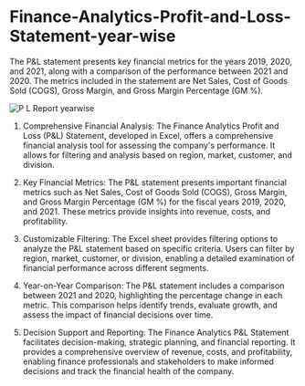 # Finance-Analytics-Profit-and-Loss-Statement-year-wise
The P&amp;L statement presents key financial metrics for the years 2019, 2020, and 2021, along with a comparison of the performance between 2021 and 2020. The metrics included in the statement are Net Sales, Cost of Goods Sold (COGS), Gross Margin, and Gross Margin Percentage (GM %).


![P   L Report yearwise](https://github.com/Abhinavan1639/Finance-Analytics-Profit-and-Loss-report-year-wise/assets/102029273/604791e6-b3e9-4fb8-9581-33a74bfdd217)


1. Comprehensive Financial Analysis: The Finance Analytics Profit and Loss (P&L) Statement, developed in Excel, offers a comprehensive financial analysis tool for assessing the company's performance. It allows for filtering and analysis based on region, market, customer, and division.

2. Key Financial Metrics: The P&L statement presents important financial metrics such as Net Sales, Cost of Goods Sold (COGS), Gross Margin, and Gross Margin Percentage (GM %) for the fiscal years 2019, 2020, and 2021. These metrics provide insights into revenue, costs, and profitability.

3. Customizable Filtering: The Excel sheet provides filtering options to analyze the P&L statement based on specific criteria. Users can filter by region, market, customer, or division, enabling a detailed examination of financial performance across different segments.

4. Year-on-Year Comparison: The P&L statement includes a comparison between 2021 and 2020, highlighting the percentage change in each metric. This comparison helps identify trends, evaluate growth, and assess the impact of financial decisions over time.

5. Decision Support and Reporting: The Finance Analytics P&L Statement facilitates decision-making, strategic planning, and financial reporting. It provides a comprehensive overview of revenue, costs, and profitability, enabling finance professionals and stakeholders to make informed decisions and track the financial health of the company.
